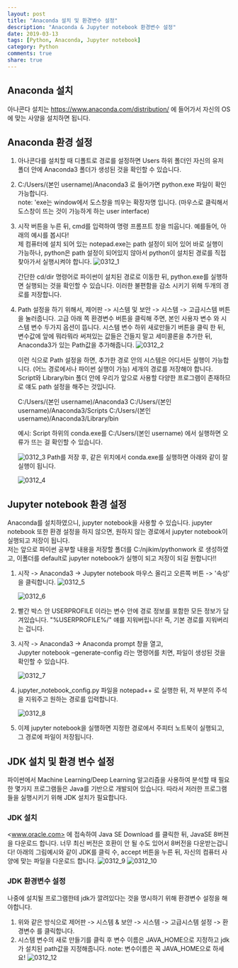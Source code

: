 ```yaml
---
layout: post
title: "Anaconda 설치 및 환경변수 설정"
description: "Anaconda & Jupyter notebook 환경변수 설정"
date: 2019-03-13
tags: [Python, Anaconda, Jupyter notebook]
category: Python
comments: true
share: true
---
```


## Anaconda 설치
아나콘다 설치는 <https://www.anaconda.com/distribution/> 에 들어가서 자신의 OS에 맞는 사양을 설치하면 됩니다.

## Anaconda 환경 설정
1. 아나콘다를 설치할 때 디폴트로 경로를 설정하면 Users 하위 폴더인 자신의 유저 폴더 안에 Anaconda3 폴더가 생성된 것을 확인할 수 있습니다.

2. C:/Users/(본인 username)/Anaconda3 로 들어가면 python.exe 파일이 확인 가능합니다. <br> note: 'exe는 window에서 도스창을 띄우는 확장자명 입니다. (마우스로 클릭해서 도스창이 뜨는 것이 가능하게 하는 user interface)

3. 시작 버튼을 누른 뒤, cmd를 입력하여 명령 프롬프트 창을 띄웁니다. 예를들어, 아래의 예시를 봅시다! <br> 제 컴퓨터에 설치 되어 있는 notepad.exe는 path 설정이 되어 있어 바로 실행이 가능하나, python은 path 설정이 되어있지 않아서 python이 설치된 경로를 직접 찾아가서 실행시켜야 합니다.
	![0312_1](https://user-images.githubusercontent.com/46670511/54249400-693abc00-4583-11e9-8715-ec06ec2cf0a1.png)
	
	간단한 cd/dir 명령어로 파이썬이 설치된 경로로 이동한 뒤, python.exe를 실행하면 실행되는 것을 확인할 수 있습니다. 
	이러한 불편함을 감소 시키기 위해 두개의 경로를 저장합니다.

4. Path 설정을 하기 위해서, 제어판 -> 시스템 및 보안 -> 시스템 -> 고급시스템 버튼을 눌러줍니다. 고급 아래 쪽 환경변수 버튼을 클릭해 주면, 본인 사용자 변수 와 시스템 변수 두가지 옵션이 뜹니다. 
시스템 변수 하위 새로만들기 버튼을 클릭 한 뒤, 변수값에 앞에 뭐라뭐라 써져있는 값들은 건들지 말고 세미콜론을 추가한 뒤, Anaconda3가 있는 Path값을 추가해줍니다.
	![0312_2](https://user-images.githubusercontent.com/46670511/54249538-dc443280-4583-11e9-9bd2-4d6316623ce2.png)
	
	이런 식으로 Path 설정을 하면, 추가한 경로 안의 시스템은 어디서든 실행이 가능합니다. (어느 경로에서나 파이썬 실행이 가능) 
	세개의 경로를 저장해야 합니다.
	Script와 Library/bin 폴더 안에 우리가 앞으로 사용할 다양한 프로그램이 존재하므로 얘도 path 설정을 해주는 것입니다.

	C:/Users/(본인 username)/Anaconda3
	C:/Users/(본인 username)/Anaconda3/Scripts
	C:/Users/(본인 username)/Anaconda3/Library/bin

	예시: 
	Script 하위의 conda.exe를 C:/Users/(본인 username) 에서 실행하면 오류가 뜨는 걸 확인할 수 있습니다.

	![0312_3](https://user-images.githubusercontent.com/46670511/54249551-ed8d3f00-4583-11e9-89f3-05e74f943484.png)
	Path를 저장 후, 같은 위치에서 conda.exe를 실행하면 아래와 같이 잘 실행이 됩니다.

	![0312_4](https://user-images.githubusercontent.com/46670511/54249568-fa119780-4583-11e9-883c-5a36ddef3bc6.png)

## Jupyter notebook 환경 설정
Anaconda를 설치하였으니, jupyter notebook을 사용할 수 있습니다. jupyter notebook 또한 환경 설정을 하지 않으면, 원하지 않는 경로에서 jupyter notebook이 실행되고 저장이 됩니다. <br> 저는 앞으로 파이썬 공부할 내용을 저장할 폴더를 C:/njikim/pythonwork 로 생성하였고, 이폴더를 default로 jupyter notebook가 실행이 되고 저장이 되길 원합니다!!

1. 시작 -> Anaconda3 -> Jupyter notebook 마우스 올리고 오른쪽 버튼 -> '속성' 을 클릭합니다.
	![0312_5](https://user-images.githubusercontent.com/46670511/54249584-03026900-4584-11e9-8707-302249ae9dc3.png)


	![0312_6](https://user-images.githubusercontent.com/46670511/54249590-0d246780-4584-11e9-91fc-167b511b2d11.png)

2. 빨간 박스 안 USERPROFILE 이라는 변수 안에 경로 정보를 포함한 모든 정보가 담겨있습니다. "%USERPROFILE%/" 얘를 지워버립니다! 즉, 기본 경로를 지워버리는 겁니다.

3. 시작 -> Anaconda3 -> Anaconda prompt 창을 열고, <br> Jupyter notebook –generate-config 라는 명령어를 치면, 파일이 생성된 것을 확인할 수 있습니다.

	![0312_7](https://user-images.githubusercontent.com/46670511/54249598-157ca280-4584-11e9-8a5f-c49ba4694ca8.png)


4. jupyter_notebook_config.py 파일을 notepad++ 로 실행한 뒤, 저 부분의 주석을 지워주고 원하는 경로를 입력합니다.

	![0312_8](https://user-images.githubusercontent.com/46670511/54249602-1dd4dd80-4584-11e9-8453-24523af3d5a0.png)

5. 이제 jupyter notebook을 실행하면 지정한 경로에서 주피터 노트북이 실행되고, 그 경로에 파일이 저장됩니다.

## JDK 설치 및 환경 변수 설정
파이썬에서 Machine Learning/Deep Learning 알고리즘을 사용하여 분석할 때 필요한 몇가지 프로그램들은 Java를 기반으로 개발되어 있습니다. 따라서 저러한 프로그램들을 실행시키기 위해 JDK 설치가 필요합니다.

### JDK 설치
<www.oracle.com> 에 접속하여 Java SE Download 를 클릭한 뒤, JavaSE 8버젼을 다운로드 합니다.
너무 최신 버전은 호환이 안 될 수도 있어서 8버전을 다운받는겁니다!
아래의 그림예시와 같이 JDK를 클릭 수, accept 버튼을 누른 뒤, 자신의 컴퓨터 사양에 맞는 파일을 다운로드 합니다.
![0312_9](https://user-images.githubusercontent.com/46670511/54252335-b91e8080-458d-11e9-9e0d-8dc7f36e8daf.png)
![0312_10](https://user-images.githubusercontent.com/46670511/54252344-c3407f00-458d-11e9-983f-451798513b27.png)

### JDK 환경변수 설정
나중에 설치될 프로그램한테 jdk가 깔려있다는 것을 명시하기 위해 환경변수 설정을 해야합니다. 
1. 위와 같은 방식으로 제어판 -> 시스템 & 보안 -> 시스템 -> 고급시스템 설정 -> 환경변수 를 클릭합니다.
2. 시스템 변수의 새로 만들기를 클릭 후 변수 이름은 JAVA_HOME으로 지정하고 jdk가 설치된 path값을 지정해줍니다. 
note: 변수이름은 꼭 JAVA_HOME으로 하세요!
![0312_12](https://user-images.githubusercontent.com/46670511/54252484-61344980-458e-11e9-9807-72f925c52eb2.png)




